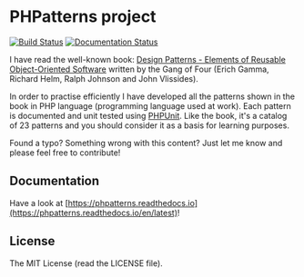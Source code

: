 # PHPatterns project

[![Build Status](https://travis-ci.org/Vincebml/PHPatterns.svg?branch=master)](https://travis-ci.org/Vincebml/PHPatterns)
[![Documentation Status](https://readthedocs.org/projects/phpatterns/badge/?version=latest)](https://phpatterns.readthedocs.io/en/latest/?badge=latest)

I have read the well-known book: [Design Patterns - Elements of Reusable Object-Oriented Software](http://en.wikipedia.org/wiki/Design_Patterns)
 written by the Gang of Four (Erich Gamma, Richard Helm, Ralph Johnson and John Vlissides).

In order to practise efficiently I have developed all the patterns shown in the book in PHP language (programming
language used at work). Each pattern is documented and unit tested using [PHPUnit](https://phpunit.de).
Like the book, it's a catalog of 23 patterns and you should consider it as a basis for learning purposes.

Found a typo? Something wrong with this content? Just let me know and please feel free to contribute!

## Documentation
Have a look at [https://phpatterns.readthedocs.io](https://phpatterns.readthedocs.io/en/latest)!

## License
The MIT License (read the LICENSE file).
